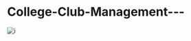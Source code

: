 # College-Club-Management---

![i](https://github.com/Shravancplus/College-Club-Management---/assets/131352261/ad047a63-d756-4094-a424-a11b7bddc82f)
